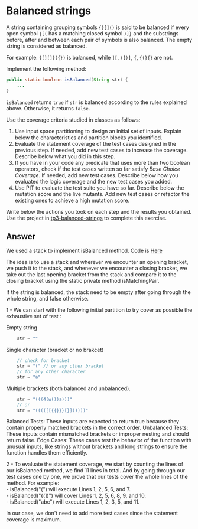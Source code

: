 # Balanced strings

A string containing grouping symbols `{}[]()` is said to be balanced if every open symbol `{[(` has a matching closed symbol `)]}` and the substrings before, after and between each pair of symbols is also balanced. The empty string is considered as balanced.

For example: `{[][]}({})` is balanced, while `][`, `([)]`, `{`, `{(}{}` are not.

Implement the following method:

```java
public static boolean isBalanced(String str) {
    ...
}
```

`isBalanced` returns `true` if `str` is balanced according to the rules explained above. Otherwise, it returns `false`.

Use the coverage criteria studied in classes as follows:

1. Use input space partitioning to design an initial set of inputs. Explain below the characteristics and partition blocks you identified.
2. Evaluate the statement coverage of the test cases designed in the previous step. If needed, add new test cases to increase the coverage. Describe below what you did in this step.
3. If you have in your code any predicate that uses more than two boolean operators, check if the test cases written so far satisfy *Base Choice Coverage*. If needed, add new test cases. Describe below how you evaluated the logic coverage and the new test cases you added.
4. Use PIT to evaluate the test suite you have so far. Describe below the mutation score and the live mutants. Add new test cases or refactor the existing ones to achieve a high mutation score.

Write below the actions you took on each step and the results you obtained.
Use the project in [tp3-balanced-strings](../code/tp3-balanced-strings) to complete this exercise.

## Answer
We used a stack to implement isBalanced method. 
Code is <a href="https://github.com/salahbdg/VV-ESIR-TP3/blob/xxx/code/tp3-balanced-strings/src/main/java/fr/istic/vv/StringUtils.java">Here</a>

The idea is to use a stack and wherever we encounter an opening bracket, we push it to the stack, and whenever we encounter a closing bracket,
we take out the last opening bracket from the stack and compare it to the closing bracket using the static private method isMatchingPair.

If the string is balanced, the stack need to be empty after going through the whole string, and false otherwise.

1 - We can start with the following initial partition to try cover as possible the exhaustive set of test :  

Empty string 

    
```java
    str = ""
```


Single character (bracket or no brakcet)

    
```java
    // check for bracket
    str = "(" // or any other bracket
    // for any other character
    str = "a"
```

Multiple brackets (both balanced and unbalanced).
    
```java
    str = "(((4(w())a)))" 
    // or
    str = "(((([[{{}}}[}])))))"
```

Balanced Tests: These inputs are expected to return true because they contain properly matched brackets in the correct order.
Unbalanced Tests: These inputs contain mismatched brackets or improper nesting and should return false.
Edge Cases: These cases test the behavior of the function with unusual inputs, like strings without brackets and long strings to ensure the function handles them efficiently.

2 - To evaluate the statement coverage, we start by counting the lines of our isBalanced method, we find 11 lines in total.
And by going through our test cases one by one, we prove that our tests cover the whole lines of the method.
For example:  
    - isBalanced("(") will execute Lines 1, 2, 5, 6, and 7.  
    - isBalanced("{(])") will cover Lines 1, 2, 5, 6, 8, 9, and 10.  
    - isBalanced("abc") will execute Lines 1, 2, 3, 5, and 11.  

In our case, we don't need to add more test cases since the statement coverage is maximum.





